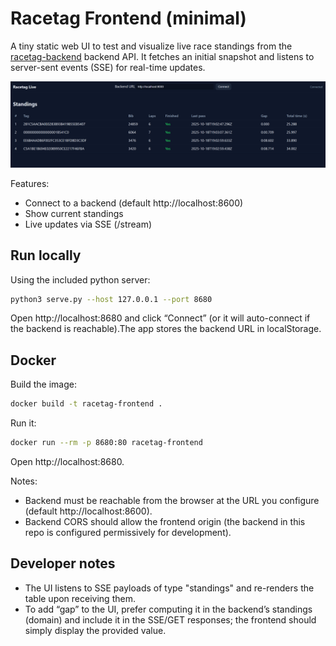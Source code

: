 # Racetag Frontend (minimal)

A tiny static web UI to test and visualize live race standings from the [racetag-backend](https://github.com/paclema/racetag-backend) backend API. It fetches an initial snapshot and listens to server-sent events (SSE) for real-time updates.

![alt text](<docs/Screenshot 2025-10-18 210334.png>)

Features:
- Connect to a backend (default http://localhost:8600)
- Show current standings
- Live updates via SSE (/stream)

## Run locally

Using the included python server:

```bash
python3 serve.py --host 127.0.0.1 --port 8680
```

Open http://localhost:8680 and click “Connect” (or it will auto-connect if the backend is reachable).The app stores the backend URL in localStorage.

## Docker

Build the image:

```bash
docker build -t racetag-frontend .
```

Run it:

```bash
docker run --rm -p 8680:80 racetag-frontend
```

Open http://localhost:8680.

Notes:
- Backend must be reachable from the browser at the URL you configure (default http://localhost:8600).
- Backend CORS should allow the frontend origin (the backend in this repo is configured permissively for development).

## Developer notes

- The UI listens to SSE payloads of type "standings" and re-renders the table upon receiving them.
- To add “gap” to the UI, prefer computing it in the backend’s standings (domain) and include it in the SSE/GET responses; the frontend should simply display the provided value.
